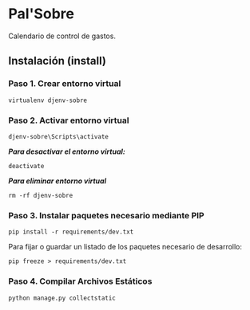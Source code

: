 # Pal'Sobre

Calendario de control de gastos.

## Instalación (install)

### Paso 1. Crear entorno virtual

```
virtualenv djenv-sobre
```

### Paso 2. Activar entorno virtual

```
djenv-sobre\Scripts\activate
```

***Para desactivar el entorno virtual:***
```
deactivate
```

***Para eliminar entorno virtual***
```
rm -rf djenv-sobre
```

### Paso 3. Instalar paquetes necesario mediante PIP

```
pip install -r requirements/dev.txt
```

Para fijar o guardar un listado de los paquetes necesario de desarrollo:

```
pip freeze > requirements/dev.txt
```

### Paso 4.  Compilar Archivos Estáticos

```
python manage.py collectstatic
```
